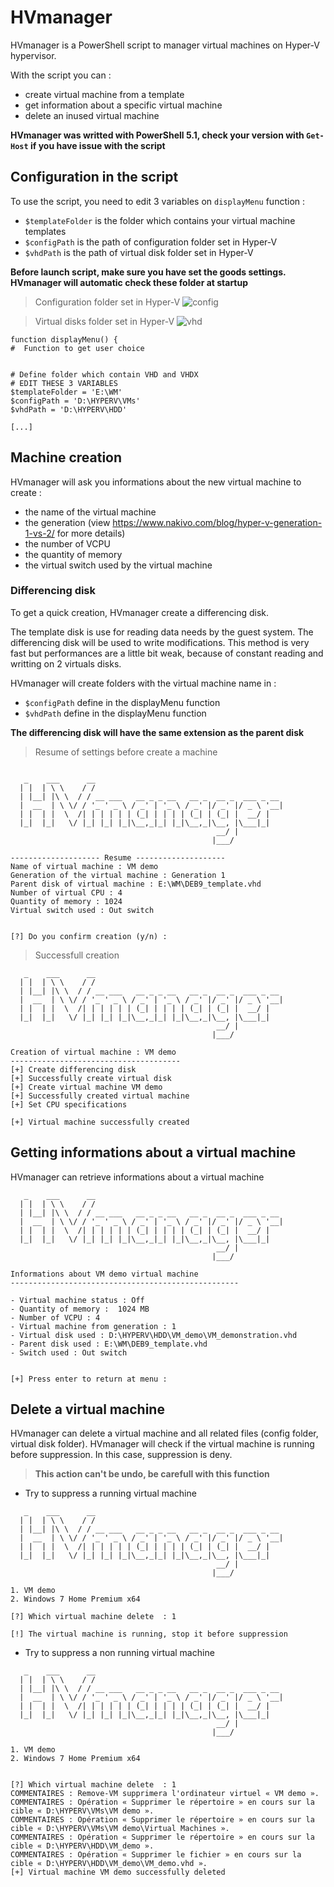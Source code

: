 # HVmanager

HVmanager is a PowerShell script to manager virtual machines on Hyper-V hypervisor. 

With the script you can : 
- create virtual machine from a template
- get information about a specific virtual machine
- delete an inused virtual machine

**HVmanager was writted with PowerShell 5.1, check your version with ```Get-Host``` if you have issue with the script**

## Configuration in the script

To use the script, you need to edit 3 variables on ```displayMenu``` function : 
- ```$templateFolder``` is the folder which contains your virtual machine templates
- ```$configPath``` is the path of configuration folder set in Hyper-V
- ```$vhdPath``` is the path of virtual disk folder set in Hyper-V

**Before launch script, make sure you have set the goods settings. HVmanager will automatic check these folder at startup**

>Configuration folder set in Hyper-V
![config](https://user-images.githubusercontent.com/52102633/60756644-2c964300-a000-11e9-9270-d116a4ef5671.png)  

>Virtual disks folder set in Hyper-V
![vhd](https://user-images.githubusercontent.com/52102633/60756645-2dc77000-a000-11e9-9f7c-5883662cd500.png)

```
function displayMenu() {
#  Function to get user choice


# Define folder which contain VHD and VHDX
# EDIT THESE 3 VARIABLES
$templateFolder = 'E:\WM'
$configPath = 'D:\HYPERV\VMs'
$vhdPath = 'D:\HYPERV\HDD'

[...]
```



## Machine creation

HVmanager will ask you informations about the new virtual machine to create : 
- the name of the virtual machine
- the generation (view https://www.nakivo.com/blog/hyper-v-generation-1-vs-2/ for more details)
- the number of VCPU
- the quantity of memory
- the virtual switch used by the virtual machine

### Differencing disk

To get a quick creation, HVmanager create a differencing disk. 

The template disk is use for reading data needs by the guest system. The differencing disk will be used to write modifications.
This method is very fast but performances are a little bit weak, because of constant reading and writting on 2 virtuals disks.


HVmanager will create folders with the virtual machine name in : 
- `$configPath` define in the displayMenu function
- `$vhdPath` define in the displayMenu function



**The differencing disk will have the same extension as the parent disk**

> Resume of settings before create a machine
```
   
   _    ___      __                                          
  | |  | \ \    / /                                          
  | |__| |\ \  / / __ ___   __ _ _ __   __ _  __ _  ___ _ __ 
  |  __  | \ \/ / '_ ' _ \ / _' | '_ \ / _' |/ _' |/ _ \ '__|
  | |  | |  \  /| | | | | | (_| | | | | (_| | (_| |  __/ |   
  |_|  |_|   \/ |_| |_| |_|\__,_|_| |_|\__,_|\__, |\___|_|   
                                              __/ |          
                                             |___/           
 
-------------------- Resume --------------------
Name of virtual machine : VM demo
Generation of the virtual machine : Generation 1
Parent disk of virtual machine : E:\WM\DEB9_template.vhd
Number of virtual CPU : 4
Quantity of memory : 1024
Virtual switch used : Out switch


[?] Do you confirm creation (y/n) : 
```

>Successfull creation 
```
   _    ___      __                                          
  | |  | \ \    / /                                          
  | |__| |\ \  / / __ ___   __ _ _ __   __ _  __ _  ___ _ __ 
  |  __  | \ \/ / '_ ' _ \ / _' | '_ \ / _' |/ _' |/ _ \ '__|
  | |  | |  \  /| | | | | | (_| | | | | (_| | (_| |  __/ |   
  |_|  |_|   \/ |_| |_| |_|\__,_|_| |_|\__,_|\__, |\___|_|   
                                              __/ |          
                                             |___/           
 
Creation of virtual machine : VM demo
--------------------------------------
[+] Create differencing disk
[+] Successfully create virtual disk
[+] Create virtual machine VM demo
[+] Successfully created virtual machine
[+] Set CPU specifications

[+] Virtual machine successfully created
```



## Getting informations about a virtual machine

HVmanager can retrieve informations about a virtual machine 

```
   _    ___      __                                          
  | |  | \ \    / /                                          
  | |__| |\ \  / / __ ___   __ _ _ __   __ _  __ _  ___ _ __ 
  |  __  | \ \/ / '_ ' _ \ / _' | '_ \ / _' |/ _' |/ _ \ '__|
  | |  | |  \  /| | | | | | (_| | | | | (_| | (_| |  __/ |   
  |_|  |_|   \/ |_| |_| |_|\__,_|_| |_|\__,_|\__, |\___|_|   
                                              __/ |          
                                             |___/           
 
Informations about VM demo virtual machine
---------------------------------------------------

- Virtual machine status : Off
- Quantity of memory :  1024 MB
- Number of VCPU : 4
- Virtual machine from generation : 1
- Virtual disk used : D:\HYPERV\HDD\VM_demo\VM_demonstration.vhd
- Parent disk used : E:\WM\DEB9_template.vhd
- Switch used : Out switch


[+] Press enter to return at menu : 
```


## Delete a virtual machine

HVmanager can delete a virtual machine and all related files (config folder, virtual disk folder). HVmanager will check if the virtual machine is running before suppression. In this case, suppression is deny.

>**This action can't be undo, be carefull with this function**

* Try to suppress a running virtual machine

```
   _    ___      __                                          
  | |  | \ \    / /                                          
  | |__| |\ \  / / __ ___   __ _ _ __   __ _  __ _  ___ _ __ 
  |  __  | \ \/ / '_ ' _ \ / _' | '_ \ / _' |/ _' |/ _ \ '__|
  | |  | |  \  /| | | | | | (_| | | | | (_| | (_| |  __/ |   
  |_|  |_|   \/ |_| |_| |_|\__,_|_| |_|\__,_|\__, |\___|_|   
                                              __/ |          
                                             |___/           
 
1. VM demo
2. Windows 7 Home Premium x64

[?] Which virtual machine delete  : 1

[!] The virtual machine is running, stop it before suppression
```

* Try to suppress a non running virtual machine 

```
   _    ___      __                                          
  | |  | \ \    / /                                          
  | |__| |\ \  / / __ ___   __ _ _ __   __ _  __ _  ___ _ __ 
  |  __  | \ \/ / '_ ' _ \ / _' | '_ \ / _' |/ _' |/ _ \ '__|
  | |  | |  \  /| | | | | | (_| | | | | (_| | (_| |  __/ |   
  |_|  |_|   \/ |_| |_| |_|\__,_|_| |_|\__,_|\__, |\___|_|   
                                              __/ |          
                                             |___/           
 
1. VM demo
2. Windows 7 Home Premium x64


[?] Which virtual machine delete  : 1
COMMENTAIRES : Remove-VM supprimera l'ordinateur virtuel « VM demo ».
COMMENTAIRES : Opération « Supprimer le répertoire » en cours sur la cible « D:\HYPERV\VMs\VM demo ».
COMMENTAIRES : Opération « Supprimer le répertoire » en cours sur la cible « D:\HYPERV\VMs\VM demo\Virtual Machines ».
COMMENTAIRES : Opération « Supprimer le répertoire » en cours sur la cible « D:\HYPERV\HDD\VM_demo ».
COMMENTAIRES : Opération « Supprimer le fichier » en cours sur la cible « D:\HYPERV\HDD\VM_demo\VM_demo.vhd ».
[+] Virtual machine VM demo successfully deleted
```